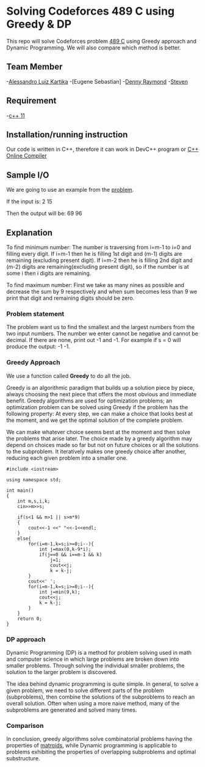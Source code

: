 # Solving Codeforces 489 C using Greedy & DP
This repo will solve Codeforces problem [489 C](https://codeforces.com/problemset/problem/489/C) using Greedy approach and Dynamic Programming. We will also compare which method is better.

## Team Member
-[Alessandro Luiz Kartika](http://codeforces.com/profile/Elderhawk)
-[Eugene Sebastian]
-[Denny Raymond](http://codeforces.com/profile/dendenray)
-[Steven](http://codeforces.com/profile/Steve2015) 

## Requirement
-[c++ 11](https://osdn.net/projects/sfnet_tdm-gcc/)

## Installation/running instruction
Our code is written in C++, therefore it can work in DevC++ program or [C++ Online Compiler](https://www.onlinegdb.com/online_c++_compiler)

## Sample I/O
We are going to use an example from the [problem](https://codeforces.com/contest/489/problem/C).

If the input is:
2 15

Then the output will be:
69 96

## Explanation
To find minimum number:
The number is traversing from i=m-1 to i=0 and filling every digit. If i=m-1 then he is filling 1st digit and (m-1) digits are remaining (excluding present digit). If i=m-2 then he is filling 2nd digit and (m-2) digits are remaining(excluding present digit), so if the number is at some i then i digits are remaining.

To find maximum number:
First we take as many nines as possible and decrease the sum by 9 respectively and when sum becomes less than 9 we print that digit and remaining digits should be zero.

### Problem statement
The problem want us to find the smallest and the largest numbers from the two input numbers. The number we enter cannot be negative and cannot be decimal. If there are none, print out -1 and -1. For example if s = 0 will produce the output: -1 -1.

### Greedy Approach
We use a function called **Greedy** to do all the job.

Greedy is an algorithmic paradigm that builds up a solution piece by piece, always choosing the next piece that offers the most obvious and immediate benefit. Greedy algorithms are used for optimization problems; an optimization problem can be solved using Greedy if the problem has the following property: At every step, we can make a choice that looks best at the moment, and we get the optimal solution of the complete problem.

We can make whatever choice seems best at the moment and then solve the problems that arise later. The choice made by a greedy algorithm may depend on choices made so far but not on future choices or all the solutions to the subproblem. It iteratively makes one greedy choice after another, reducing each given problem into a smaller one.

```
#include <iostream>

using namespace std;

int main()
{
    int m,s,i,k;
    cin>>m>>s;

    if(s<1 && m>1 || s>m*9)
    {
        cout<<-1 <<" "<<-1<<endl;
    }
    else{
        for(i=m-1,k=s;i>=0;i--){
            int j=max(0,k-9*i);
            if(j==0 && i==m-1 && k)
                j=1;
                cout<<j;
                k = k-j;
        }
        cout<<' ';
        for(i=m-1,k=s;i>=0;i--){
            int j=min(9,k);
            cout<<j;
            k = k-j;
        }
    }
    return 0;
}
```

### DP approach

Dynamic Programming (DP) is a method for problem solving used in math and computer science in which large problems are broken down into smaller problems. Through solving the individual smaller problems, the solution to the larger problem is discovered.

The idea behind dynamic programming is quite simple. In general, to solve a given problem, we need to solve different parts of the problem (subproblems), then combine the solutions of the subproblems to reach an overall solution. Often when using a more naive method, many of the subproblems are generated and solved many times.

### Comparison

In conclusion, greedy algorithms solve combinatorial problems having the properties of [matroids](https://en.wikipedia.org/wiki/Matroid), while Dynamic programming is applicable to problems exhibiting the properties of overlapping subproblems and optimal substructure.

